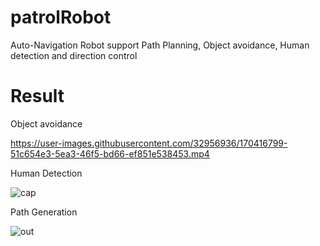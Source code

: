 # patrolRobot
Auto-Navigation Robot support Path Planning, Object avoidance, Human detection and direction control 


# Result

Object avoidance


https://user-images.githubusercontent.com/32956936/170416799-51c654e3-5ea3-46f5-bd66-ef851e538453.mp4

Human Detection



![cap](https://user-images.githubusercontent.com/32956936/170417529-8cd71cc7-8376-40bd-b490-7ebd6d38f40c.PNG)


Path Generation

![out](https://user-images.githubusercontent.com/32956936/170418021-81295f2e-61d0-4e2b-bc5a-be6f8b38782f.jpg)
